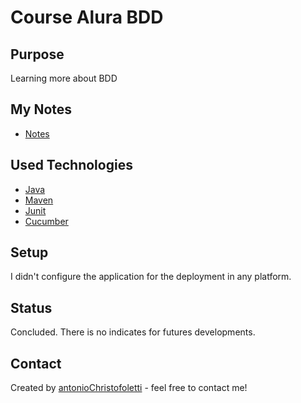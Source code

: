 # Course Alura BDD

## Purpose

Learning more about BDD

## My Notes

- [Notes](https://github.com/antonioChristofoletti/course-alura-tdd-java/blob/main/myNotes.md)

## Used Technologies

- [Java](https://www.java.com/)
- [Maven](https://maven.apache.org/)
- [Junit](https://junit.org/junit5/)
- [Cucumber](https://cucumber.io/)

## Setup

I didn't configure the application for the deployment in any platform.

## Status

Concluded. There is no indicates for futures developments.

## Contact

Created by [antonioChristofoletti](https://github.com/antonioChristofoletti) - feel free to contact me!
